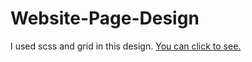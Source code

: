 # Website-Page-Design

I used scss and grid in this design. 
[You can click to see.](https://jenalp6.github.io/Website-Page-Design/)
